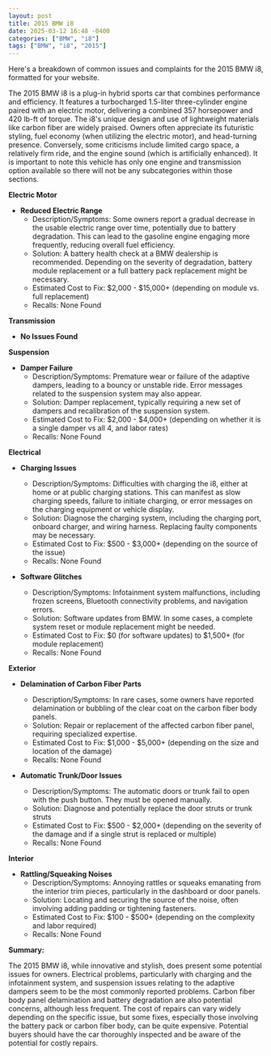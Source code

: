 ```yaml
---
layout: post
title: 2015 BMW i8
date: 2025-03-12 16:48 -0400
categories: ["BMW", "i8"]
tags: ["BMW", "i8", "2015"]
---
```

Here's a breakdown of common issues and complaints for the 2015 BMW i8, formatted for your website.

The 2015 BMW i8 is a plug-in hybrid sports car that combines performance and efficiency. It features a turbocharged 1.5-liter three-cylinder engine paired with an electric motor, delivering a combined 357 horsepower and 420 lb-ft of torque. The i8's unique design and use of lightweight materials like carbon fiber are widely praised. Owners often appreciate its futuristic styling, fuel economy (when utilizing the electric motor), and head-turning presence. Conversely, some criticisms include limited cargo space, a relatively firm ride, and the engine sound (which is artificially enhanced). It is important to note this vehicle has only one engine and transmission option available so there will not be any subcategories within those sections.

**Electric Motor**

*   **Reduced Electric Range**
    *   Description/Symptoms: Some owners report a gradual decrease in the usable electric range over time, potentially due to battery degradation. This can lead to the gasoline engine engaging more frequently, reducing overall fuel efficiency.
    *   Solution: A battery health check at a BMW dealership is recommended. Depending on the severity of degradation, battery module replacement or a full battery pack replacement might be necessary.
    *   Estimated Cost to Fix: $2,000 - $15,000+ (depending on module vs. full replacement)
    *   Recalls: None Found

**Transmission**

*   **No Issues Found**

**Suspension**

*   **Damper Failure**
    *   Description/Symptoms: Premature wear or failure of the adaptive dampers, leading to a bouncy or unstable ride. Error messages related to the suspension system may also appear.
    *   Solution: Damper replacement, typically requiring a new set of dampers and recalibration of the suspension system.
    *   Estimated Cost to Fix: $2,000 - $4,000+ (depending on whether it is a single damper vs all 4, and labor rates)
    *   Recalls: None Found

**Electrical**

*   **Charging Issues**
    *   Description/Symptoms: Difficulties with charging the i8, either at home or at public charging stations. This can manifest as slow charging speeds, failure to initiate charging, or error messages on the charging equipment or vehicle display.
    *   Solution: Diagnose the charging system, including the charging port, onboard charger, and wiring harness. Replacing faulty components may be necessary.
    *   Estimated Cost to Fix: $500 - $3,000+ (depending on the source of the issue)
    *   Recalls: None Found

*   **Software Glitches**
    *   Description/Symptoms: Infotainment system malfunctions, including frozen screens, Bluetooth connectivity problems, and navigation errors.
    *   Solution: Software updates from BMW. In some cases, a complete system reset or module replacement might be needed.
    *   Estimated Cost to Fix: $0 (for software updates) to $1,500+ (for module replacement)
    *   Recalls: None Found

**Exterior**

*   **Delamination of Carbon Fiber Parts**
    *   Description/Symptoms: In rare cases, some owners have reported delamination or bubbling of the clear coat on the carbon fiber body panels.
    *   Solution: Repair or replacement of the affected carbon fiber panel, requiring specialized expertise.
    *   Estimated Cost to Fix: $1,000 - $5,000+ (depending on the size and location of the damage)
    *   Recalls: None Found

*   **Automatic Trunk/Door Issues**
    *   Description/Symptoms: The automatic doors or trunk fail to open with the push button. They must be opened manually.
    *   Solution: Diagnose and potentially replace the door struts or trunk struts
    *   Estimated Cost to Fix: $500 - $2,000+ (depending on the severity of the damage and if a single strut is replaced or multiple)
    *   Recalls: None Found

**Interior**

*   **Rattling/Squeaking Noises**
    *   Description/Symptoms: Annoying rattles or squeaks emanating from the interior trim pieces, particularly in the dashboard or door panels.
    *   Solution: Locating and securing the source of the noise, often involving adding padding or tightening fasteners.
    *   Estimated Cost to Fix: $100 - $500+ (depending on the complexity and labor required)
    *   Recalls: None Found

**Summary:**

The 2015 BMW i8, while innovative and stylish, does present some potential issues for owners. Electrical problems, particularly with charging and the infotainment system, and suspension issues relating to the adaptive dampers seem to be the most commonly reported problems. Carbon fiber body panel delamination and battery degradation are also potential concerns, although less frequent. The cost of repairs can vary widely depending on the specific issue, but some fixes, especially those involving the battery pack or carbon fiber body, can be quite expensive. Potential buyers should have the car thoroughly inspected and be aware of the potential for costly repairs.

